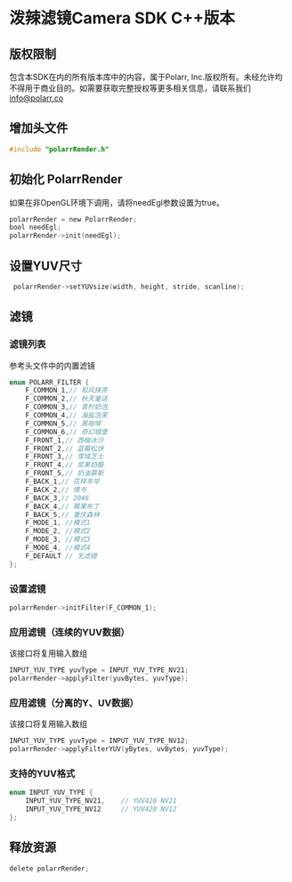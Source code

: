 # 泼辣滤镜Camera SDK C++版本
## 版权限制
包含本SDK在内的所有版本库中的内容，属于Polarr, Inc.版权所有。未经允许均不得用于商业目的。如需要获取完整授权等更多相关信息，请联系我们[info@polarr.co](mailto:info@polarr.co)

## 增加头文件
```objectivec
#include "polarrRender.h"
```
## 初始化 PolarrRender
如果在非OpenGL环境下调用，请将needEgl参数设置为true。
```objectivec
polarrRender = new PolarrRender;
bool needEgl;
polarrRender->init(needEgl);
```
## 设置YUV尺寸
```objectivec
 polarrRender->setYUVsize(width, height, stride, scanline);
```
## 滤镜
### 滤镜列表
参考头文件中的内置滤镜
```objectivec
enum POLARR_FILTER {
    F_COMMON_1,// 和风抹茶
    F_COMMON_2,// 秋天童话
    F_COMMON_3,// 青柠奶泡
    F_COMMON_4,// 海盐泡芙
    F_COMMON_5,// 黑咖啡
    F_COMMON_6,// 奇幻城堡
    F_FRONT_1,// 西柚冰沙
    F_FRONT_2,// 蓝莓松饼
    F_FRONT_3,// 雪域芝士
    F_FRONT_4,// 浆果奶酪
    F_FRONT_5,// 奶油慕斯
    F_BACK_1,// 花样年华
    F_BACK_2,// 情书
    F_BACK_3,// 2046
    F_BACK_4,// 莓果布丁
    F_BACK_5,// 重庆森林
    F_MODE_1, //模式1
    F_MODE_2, //模式2
    F_MODE_3, //模式3
    F_MODE_4, //模式4
    F_DEFAULT // 无滤镜
};
```
### 设置滤镜
```objectivec
polarrRender->initFilter(F_COMMON_1);
```
### 应用滤镜（连续的YUV数据）
该接口将复用输入数组
```objectivec
INPUT_YUV_TYPE yuvType = INPUT_YUV_TYPE_NV21;
polarrRender->applyFilter(yuvBytes, yuvType);
```
### 应用滤镜（分离的Y、UV数据）
该接口将复用输入数组
```objectivec
INPUT_YUV_TYPE yuvType = INPUT_YUV_TYPE_NV12;
polarrRender->applyFilterYUV(yBytes, uvBytes, yuvType);
```
### 支持的YUV格式
```objectivec
enum INPUT_YUV_TYPE {
    INPUT_YUV_TYPE_NV21,    // YUV420 NV21
    INPUT_YUV_TYPE_NV12     // YUV420 NV12
};
```
## 释放资源
```objectivec
delete polarrRender;
```